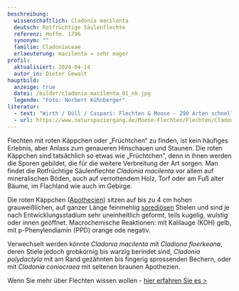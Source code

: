 ```yaml
---
beschreibung:
  wissenschaftlich: Cladonia macilenta
  deutsch: Rotfrüchtige Säulenflechte
  referenz: Hoffm. 1796
  synonym: ""
  familie: Cladoniaceae
  erlaeuterung: macilenta = sehr mager
profil:
  aktualisiert: 2024-04-14
  autor_in: Dieter Gewalt
hauptbild:
  anzeige: true
  datei: /bilder/cladonia_macilenta_01_nk.jpg
  legende: "Foto: Norbert Kühnberger"
literatur:
  - text: "Wirth / Düll / Caspari: Flechten & Moose - 290 Arten schnell erkennen"
  - url: https://www.naturspaziergang.de/Moose-Flechten/Flechten/Cladonia_macilenta.htm
---
```

Flechten mit roten Käppchen oder „Früchtchen“ zu finden, ist kein häufiges Erlebnis, aber Anlass zum genaueren Hinschauen und Staunen. Die roten Käppchen sind tatsächlich so etwas wie „Früchtchen“, denn in ihnen werden die Sporen gebildet, die für die weitere Verbreitung der Art sorgen. Man findet die Rotfrüchtige Säulenflechte *Cladonia macilenta* vor allem auf mineralischen Böden, auch auf verrottendem Holz, Torf oder am Fuß alter Bäume, im Flachland wie auch im Gebirge.

Die roten Käppchen ([Apothecien](Apothecien "Glossar")) sitzen auf bis zu 4 cm hohen grauweißlichen, auf ganzer Länge feinmehlig [sorediösen](sorediös "Glossar") Stielen und sind je nach Entwicklungsstadium sehr uneinheitlich geformt, teils kugelig, wulstig oder innen geöffnet.
Macrochemische Reaktionen: mit Kalilauge (KOH) gelb, mit p-Phenylendiamin (PPD) orange ode negativ.

Verwechselt werden könnte *Cladonia macilenta* mit *Cladiona floerkeana*, deren Stiele jedoch grobkörnig bis warzig berindet sind, *Cladonia polydactyla* mit am Rand gezähnten bis fingerig sprossenden Bechern, oder mit *Cladonia coniocraea* mit seltenen braunen Apothezien.

Wenn Sie mehr über Flechten wissen wollen - [hier erfahren Sie es >](/verwandt/flechten)